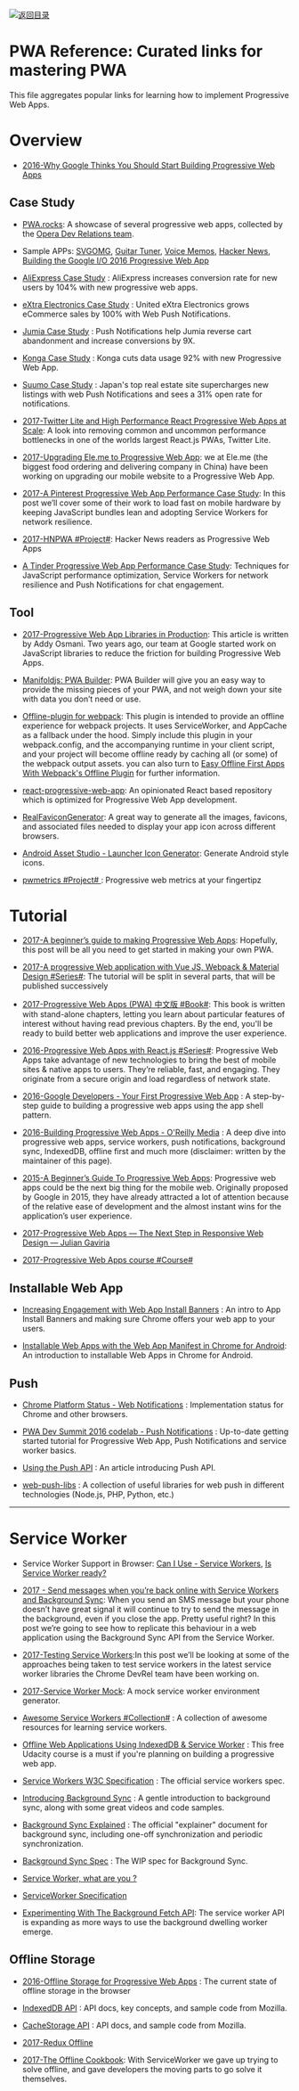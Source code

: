 [![返回目录](https://parg.co/UGo)](https://parg.co/b4z)

# PWA Reference: Curated links for mastering PWA

This file aggregates popular links for learning how to implement Progressive Web Apps.

# Overview

* [2016-Why Google Thinks You Should Start Building Progressive Web Apps](https://arc.applause.com/2016/05/24/progressive-web-apps/)

## Case Study

* [PWA.rocks](https://pwa.rocks/): A showcase of several progressive web apps, collected by the [Opera Dev Relations team](https://twitter.com/ODevRel).

* Sample APPs: [SVGOMG](https://jakearchibald.github.io/svgomg/), [Guitar Tuner](https://aerotwist.com/blog/guitar-tuner/), [Voice Memos](https://voice-memos.appspot.com/), [Hacker News](https://react-hn.appspot.com/), [Building the Google I/O 2016 Progressive Web App](https://developers.google.com/web/showcase/2016/iowa2016)

* [AliExpress Case Study](https://developers.google.com/web/showcase/2016/aliexpress) : AliExpress increases conversion rate for new users by 104% with new progressive web apps.

* [eXtra Electronics Case Study](https://developers.google.com/web/showcase/2016/extra) : United eXtra Electronics grows eCommerce sales by 100% with Web Push Notifications.

* [Jumia Case Study](https://developers.google.com/web/showcase/2016/jumia) : Push Notifications help Jumia reverse cart abandonment and increase conversions by 9X.

* [Konga Case Study](https://developers.google.com/web/showcase/2016/konga) : Konga cuts data usage 92% with new Progressive Web App.

* [Suumo Case Study](https://developers.google.com/web/showcase/2016/suumo) : Japan's top real estate site supercharges new listings with web Push Notifications and sees a 31% open rate for notifications.

* [2017-Twitter Lite and High Performance React Progressive Web Apps at Scale](https://medium.com/@paularmstrong/twitter-lite-and-high-performance-react-progressive-web-apps-at-scale-d28a00e780a3): A look into removing common and uncommon performance bottlenecks in one of the worlds largest React.js PWAs, Twitter Lite.

* [2017-Upgrading Ele.me to Progressive Web App](https://parg.co/bMz): we at Ele.me (the biggest food ordering and delivering company in China) have been working on upgrading our mobile website to a Progressive Web App.

- [2017-A Pinterest Progressive Web App Performance Case Study](https://parg.co/UuI): In this post we’ll cover some of their work to load fast on mobile hardware by keeping JavaScript bundles lean and adopting Service Workers for network resilience.

* [2017-HNPWA #Project#](https://parg.co/biQ): Hacker News readers as Progressive Web Apps

- [A Tinder Progressive Web App Performance Case Study](https://parg.co/UMw): Techniques for JavaScript performance optimization, Service Workers for network resilience and Push Notifications for chat engagement.

## Tool

* [2017-Progressive Web App Libraries in Production](https://medium.com/dev-channel/progressive-web-app-libraries-in-production-b52cad37d34#.z5egf9m7v): This article is written by Addy Osmani. Two years ago, our team at Google started work on JavaScript libraries to reduce the friction for building Progressive Web Apps.

* [Manifoldjs: PWA Builder](http://6me.us/hx5JS): PWA Builder will give you an easy way to provide the missing pieces of your PWA, and not weigh down your site with data you don’t need or use.

* [Offline-plugin for webpack](https://github.com/NekR/offline-plugin): This plugin is intended to provide an offline experience for webpack projects. It uses ServiceWorker, and AppCache as a fallback under the hood. Simply include this plugin in your webpack.config, and the accompanying runtime in your client script, and your project will become offline ready by caching all (or some) of the webpack output assets. you can also turn to [Easy Offline First Apps With Webpack's Offline Plugin](https://dev.to/kayis/easy-offline-first-apps-with-webpacks-offline-plugin) for further information.

* [react-progressive-web-app](http://6me.us/aRCdPU): An opinionated React based repository which is optimized for Progressive Web App development.

* [RealFaviconGenerator](http://realfavicongenerator.net/): A great way to generate all the images, favicons, and associated files needed to display your app icon across different browsers.

* [Android Asset Studio - Launcher Icon Generator](https://romannurik.github.io/AndroidAssetStudio/icons-launcher.html): Generate Android style icons.

* [pwmetrics #Project# ](https://github.com/paulirish/pwmetrics): Progressive web metrics at your fingertipz

# Tutorial

* [2017-A beginner’s guide to making Progressive Web Apps](https://parg.co/b1n): Hopefully, this post will be all you need to get started in making your own PWA.

* [2017-A progressive Web application with Vue JS, Webpack & Material Design #Series#](https://parg.co/btH): The tutorial will be split in several parts, that will be published successively

* [2017-Progressive Web Apps (PWA) 中文版 #Book#](https://github.com/SangKa/PWA-Book-CN): This book is written with stand-alone chapters, letting you learn about particular features of interest without having read previous chapters. By the end, you'll be ready to build better web applications and improve the user experience.

- [2016-Progressive Web Apps with React.js #Series#](https://medium.com/@addyosmani/progressive-web-apps-with-react-js-part-i-introduction-50679aef2b12#.178womihv): Progressive Web Apps take advantage of new technologies to bring the best of mobile sites & native apps to users. They’re reliable, fast, and engaging. They originate from a secure origin and load regardless of network state.

- [2016-Google Developers - Your First Progressive Web App](https://developers.google.com/web/fundamentals/getting-started/your-first-progressive-web-app/?hl=en) : A step-by-step guide to building a progressive web apps using the app shell pattern.

- [2016-Building Progressive Web Apps - O'Reilly Media](https://pwabook.com/oreillyapwa) : A deep dive into progressive web apps, service workers, push notifications, background sync, IndexedDB, offline first and much more (disclaimer: written by the maintainer of this page).

- [2015-A Beginner’s Guide To Progressive Web Apps](https://www.smashingmagazine.com/2016/08/a-beginners-guide-to-progressive-web-apps/): Progressive web apps could be the next big thing for the mobile web. Originally proposed by Google in 2015, they have already attracted a lot of attention because of the relative ease of development and the almost instant wins for the application’s user experience.

- [2017-Progressive Web Apps — The Next Step in Responsive Web Design — Julian Gaviria ](https://julian.is/article/progressive-web-apps/)

- [2017-Progressive Web Apps course #Course#](https://www.youtube.com/playlist?list=PLNYkxOF6rcIAdnzEsWkg0KpMn2WJwMBmN)

## Installable Web App

* [Increasing Engagement with Web App Install Banners](https://developers.google.com/web/updates/2015/03/increasing-engagement-with-app-install-banners-in-chrome-for-android?hl=en) : An intro to App Install Banners and making sure Chrome offers your web app to your users.

* [Installable Web Apps with the Web App Manifest in Chrome for Android](https://developers.google.com/web/updates/2014/11/Support-for-installable-web-apps-with-webapp-manifest-in-chrome-38-for-Android): An introduction to installable Web Apps in Chrome for Android.

## Push

* [Chrome Platform Status - Web Notifications](https://www.chromestatus.com/feature/5480344312610816) : Implementation status for Chrome and other browsers.

* [PWA Dev Summit 2016 codelab - Push Notifications](https://developers.google.com/web/fundamentals/getting-started/push-notifications/?hl=en) : Up-to-date getting started tutorial for Progressive Web App, Push Notifications and service worker basics.

* [Using the Push API](https://developer.mozilla.org/en-US/docs/Web/API/Push_API/Using_the_Push_API) : An article introducing Push API.

* [web-push-libs](https://github.com/web-push-libs) : A collection of useful libraries for web push in different technologies (Node.js, PHP, Python, etc.)

---

# Service Worker

* Service Worker Support in Browser: [Can I Use - Service Workers](http://caniuse.com/#feat=serviceworkers), [Is Service Worker ready?](https://jakearchibald.github.io/isserviceworkerready/)

* [2017 - Send messages when you’re back online with Service Workers and Background Sync](http://6me.us/IrTKkz): When you send an SMS message but your phone doesn’t have great signal it will continue to try to send the message in the background, even if you close the app. Pretty useful right? In this post we’re going to see how to replicate this behaviour in a web application using the Background Sync API from the Service Worker.

* [2017-Testing Service Workers](https://medium.com/dev-channel/testing-service-workers-318d7b016b19#.k65nmof59):In this post we’ll be looking at some of the approaches being taken to test service workers in the latest service worker libraries the Chrome DevRel team have been working on.

* [2017-Service Worker Mock](https://parg.co/bCD): A mock service worker environment generator.

* [Awesome Service Workers #Collection#](https://github.com/TalAter/awesome-service-workers) : A collection of awesome resources for learning service workers.

* [Offline Web Applications Using IndexedDB & Service Worker](https://www.udacity.com/course/offline-web-applications--ud899) : This free Udacity course is a must if you're planning on building a progressive web app.

* [Service Workers W3C Specification](https://www.w3.org/TR/service-workers/) : The official service workers spec.

* [Introducing Background Sync](https://developers.google.com/web/updates/2015/12/background-sync) : A gentle introduction to background sync, along with some great videos and code samples.

* [Background Sync Explained](https://github.com/WICG/BackgroundSync/blob/master/explainer.md) : The official "explainer" document for background sync, including one-off synchronization and periodic synchronization.

* [Background Sync Spec](https://wicg.github.io/BackgroundSync/spec/) : The WIP spec for Background Sync.

- [Service Worker, what are you ?](https://medium.com/@kosamari/service-worker-what-are-you-ca0f8df92b65#.vf0c3n2jk)

- [ServiceWorker Specification](https://github.com/w3c/ServiceWorker)

* [Experimenting With The Background Fetch API](https://parg.co/UEk): The service worker API is expanding as more ways to use the background dwelling worker emerge.

## Offline Storage

* [2016-Offline Storage for Progressive Web Apps](https://medium.com/@addyosmani/offline-storage-for-progressive-web-apps-70d52695513c) : The current state of offline storage in the browser

- [IndexedDB API](https://developer.mozilla.org/en/docs/Web/API/IndexedDB_API) : API docs, key concepts, and sample code from Mozilla.

- [CacheStorage API](https://developer.mozilla.org/en-US/docs/Web/API/Cache) : API docs, and sample code from Mozilla.

- [2017-Redux Offline](https://hackernoon.com/introducing-redux-offline-offline-first-architecture-for-progressive-web-applications-and-react-68c5167ecfe0)

- [2017-The Offline Cookbook](https://parg.co/UZh): With ServiceWorker we gave up trying to solve offline, and gave developers the moving parts to go solve it themselves.
